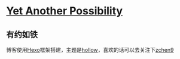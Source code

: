 # [Yet Another Possibility](https://foreti.me/)

## 有约如铁

博客使用[Hexo](https://hexo.io/zh-cn/index.html)框架搭建，主题是[hollow](https://github.com/zchen9/hexo-theme-hollow)，喜欢的话可以去关注下[zchen9](https://github.com/zchen9)